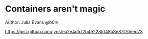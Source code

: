  # Containers aren't magic

Author: Julia Evans @b0rk

https://gist.github.com/jvns/ea2e4d572b4e2285148b8e87f70eed73
